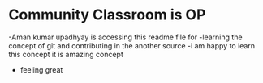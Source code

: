# Community Classroom is OP
-Aman kumar upadhyay  is accessing this readme file for 
-learning the concept of git and contributing in the another source
-i am happy to learn this concept it is amazing concept 
- feeling great 

